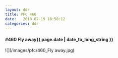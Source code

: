 ```yaml
---
layout: ddr
title: PFC 460
date:   2018-02-19 18:58:12
categories: ddr
---
```


#### **#460** Fly away<span class="pull-right">{{ page.date | date_to_long_string }}</span>
![](/images/pfc/460_Fly away.jpg)
